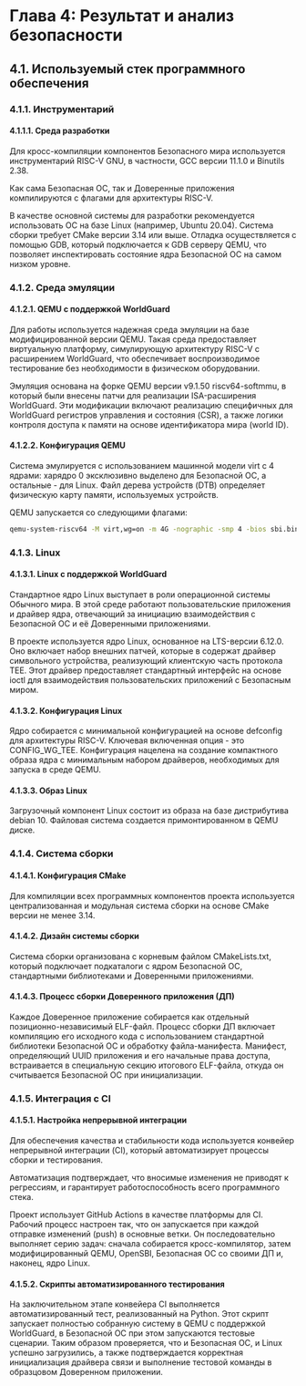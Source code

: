 
# Глава 4: Результат и анализ безопасности

 ## 4.1. Используемый стек программного обеспечения

  ### 4.1.1. Инструментарий

   #### 4.1.1.1. Среда разработки

   Для кросс-компиляции компонентов
   Безопасного мира используется инструментарий RISC-V GNU,
   в частности, GCC версии 11.1.0 и Binutils 2.38.

   Как сама Безопасная ОС, так и Доверенные приложения
   компилируются с флагами для архитектуры RISC-V.

   В качестве основной системы для разработки
   рекомендуется использовать ОС на базе Linux
   (например, Ubuntu 20.04).
   Система сборки требует CMake версии 3.14 или выше.
   Отладка осуществляется с помощью GDB,
   который подключается к GDB серверу QEMU,
   что позволяет инспектировать состояние ядра
   Безопасной ОС на самом низком уровне.

  ### 4.1.2. Среда эмуляции

   #### 4.1.2.1. QEMU с поддержкой WorldGuard

   Для работы используется надежная среда
   эмуляции на базе модифицированной версии QEMU.
   Такая среда предоставляет виртуальную платформу,
   симулирующую архитектуру RISC-V с расширением WorldGuard,
   что обеспечивает воспроизводимое тестирование
   без необходимости в физическом оборудовании.

   Эмуляция основана на форке QEMU версии v9.1.50 riscv64-softmmu,
   в который были внесены патчи для реализации
   ISA-расширения WorldGuard.
   Эти модификации включают реализацию специфичных
   для WorldGuard регистров управления и состояния (CSR),
   а также логики контроля доступа к памяти
   на основе идентификатора мира (world ID).

   #### 4.1.2.2. Конфигурация QEMU

   Система эмулируется с использованием машинной модели
   virt с 4 ядрами: харядро 0 эксклюзивно выделено для Безопасной ОС,
   а остальные - для Linux.
   Файл дерева устройств (DTB) определяет
   физическую карту памяти, используемых устройств.

   QEMU запускается со следующими флагами:

   ```bash
   qemu-system-riscv64 -M virt,wg=on -m 4G -nographic -smp 4 -bios sbi.bin -kernel LinuxImage -drive file=debian10.img,format=raw -netdev user,id=net0,hostfwd=tcp::2222-:22 -device virtio-net-device,netdev=net0 -append "root=/dev/vda rw earlycon=sbi,keep net.ifnames=0 kaslr=off"
   ```

  ### 4.1.3. Linux

   #### 4.1.3.1. Linux с поддержкой WorldGuard

   Стандартное ядро Linux выступает в роли
   операционной системы Обычного мира.
   В этой среде работают пользовательские приложения
   и драйвер ядра, отвечающий за инициацию
   взаимодействия с Безопасной ОС и её Доверенными приложениями.

   В проекте используется ядро Linux, основанное на LTS-версии 6.12.0.
   Оно включает набор внешних патчей,
   которые в содержат драйвер символьного устройства,
   реализующий клиентскую часть протокола TEE.
   Этот драйвер предоставляет стандартный интерфейс
   на основе ioctl для взаимодействия
   пользовательских приложений с Безопасным миром.

   #### 4.1.3.2. Конфигурация Linux

   Ядро собирается с минимальной конфигурацией на основе defconfig
   для архитектуры RISC-V.
   Ключевая включенная опция - это CONFIG_WG_TEE.
   Конфигурация нацелена на создание компактного образа ядра
   с минимальным набором драйверов, необходимых для запуска в среде QEMU.

   #### 4.1.3.3. Образ Linux

   Загрузочный компонент Linux состоит из образа
   на базе дистрибутива debian 10.
   Файловая система создается примонтированном в QEMU диске.

  ### 4.1.4. Система сборки

   #### 4.1.4.1. Конфигурация CMake

   Для компиляции всех программных компонентов проекта используется
   централизованная и модульная система сборки на основе CMake
   версии не менее 3.14.

   #### 4.1.4.2. Дизайн системы сборки

   Система сборки организована с корневым файлом CMakeLists.txt,
   который подключает подкаталоги с ядром Безопасной ОС,
   стандартными библиотеками и Доверенными приложениями.

   #### 4.1.4.3. Процесс сборки Доверенного приложения (ДП)

   Каждое Доверенное приложение собирается как
   отдельный позиционно-независимый ELF-файл.
   Процесс сборки ДП включает компиляцию его исходного кода
   с использованием стандартной библиотеки Безопасной ОС
   и обработку файла-манифеста.
   Манифест, определяющий UUID приложения и его начальные права доступа,
   встраивается в специальную секцию итогового ELF-файла,
   откуда он считывается Безопасной ОС при инициализации.

  ### 4.1.5. Интеграция с CI

   #### 4.1.5.1. Настройка непрерывной интеграции

   Для обеспечения качества и стабильности кода
   используется конвейер непрерывной интеграции (CI),
   который автоматизирует процессы сборки и тестирования.

   Автоматизация подтверждает,
   что вносимые изменения не приводят к регрессиям,
   и гарантирует работоспособность всего программного стека.

   Проект использует GitHub Actions в качестве платформы для CI.
   Рабочий процесс настроен так,
   что он запускается при каждой отправке изменений (push)
   в основные ветки.
   Он последовательно выполняет серию задач:
   сначала собирается кросс-компилятор,
   затем модифицированный QEMU,
   OpenSBI, Безопасная ОС со своими ДП и,
   наконец, ядро Linux.

   #### 4.1.5.2. Скрипты автоматизированного тестирования

   На заключительном этапе конвейера CI выполняется
   автоматизированный тест, реализованный на Python.
   Этот скрипт запускает полностью собранную систему
   в QEMU с поддержкой WorldGuard,
   в Безопасной ОС при этом запускаются тестовые сценарии.
   Таким образом проверяется, что и Безопасная ОС,
   и Linux успешно загрузились,
   а также подтверждается корректная инициализация драйвера связи
   и выполнение тестовой команды в образцовом Доверенном приложении.